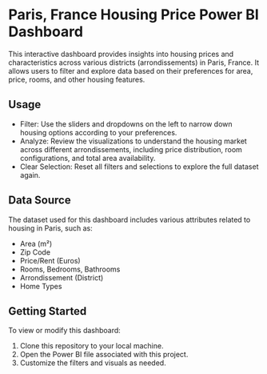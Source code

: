 # Paris, France Housing Price Power BI Dashboard
This interactive dashboard provides insights into housing prices and characteristics across various districts (arrondissements) in Paris, France. It allows users to filter and explore data based on their preferences for area, price, rooms, and other housing features.

## Usage
* Filter: Use the sliders and dropdowns on the left to narrow down housing options according to your preferences.
* Analyze: Review the visualizations to understand the housing market across different arrondissements, including price distribution, room configurations, and total area availability.
* Clear Selection: Reset all filters and selections to explore the full dataset again.

## Data Source
The dataset used for this dashboard includes various attributes related to housing in Paris, such as:

* Area (m²)
* Zip Code
* Price/Rent (Euros)
* Rooms, Bedrooms, Bathrooms
* Arrondissement (District)
* Home Types
 
## Getting Started
To view or modify this dashboard:
1. Clone this repository to your local machine.
2. Open the Power BI file associated with this project.
3. Customize the filters and visuals as needed.
